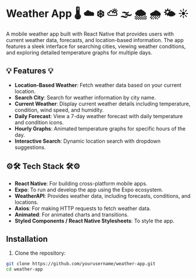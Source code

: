# Weather App 🌡️ ☁️ ❄️ ⛅ 🌫️ 🌨️ 🌧️ 🌤️ ☀️

A mobile weather app built with React Native that provides users with current weather data, forecasts, and location-based information. The app features a sleek interface for searching cities, viewing weather conditions, and exploring detailed temperature graphs for multiple days.

## 💡 Features 💡

- **Location-Based Weather**: Fetch weather data based on your current location.
- **Search City**: Search for weather information by city name.
- **Current Weather**: Display current weather details including temperature, condition, wind speed, and humidity.
- **Daily Forecast**: View a 7-day weather forecast with daily temperature and condition icons.
- **Hourly Graphs**: Animated temperature graphs for specific hours of the day.
- **Interactive Search**: Dynamic location search with dropdown suggestions.

## ⚙️🛠️ Tech Stack 🛠️⚙️

- **React Native**: For building cross-platform mobile apps.
- **Expo**: To run and develop the app using the Expo ecosystem.
- **WeatherAPI**: Provides weather data, including forecasts, conditions, and locations.
- **Axios**: For making HTTP requests to fetch weather data.
- **Animated**: For animated charts and transitions.
- **Styled Components / React Native Stylesheets**: To style the app.




## Installation

1. Clone the repository:

```bash
git clone https://github.com/yourusername/weather-app.git
cd weather-app
